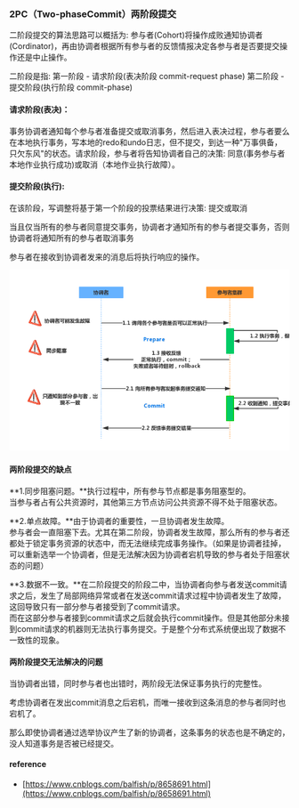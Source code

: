 ### 2PC（Two-phaseCommit）两阶段提交

二阶段提交的算法思路可以概括为: 参与者\(Cohort\)将操作成败通知协调者\(Cordinator\)，再由协调者根据所有参与者的反馈情报决定各参与者是否要提交操作还是中止操作。

二阶段是指:  第一阶段 - 请求阶段\(表决阶段 commit-request phase\)     第二阶段 - 提交阶段\(执行阶段 commit-phase\)

#### 请求阶段\(表决\)：

事务协调者通知每个参与者准备提交或取消事务，然后进入表决过程，参与者要么在本地执行事务，写本地的redo和undo日志，但不提交，到达一种"万事俱备，只欠东风"的状态。请求阶段，参与者将告知协调者自己的决策: 同意\(事务参与者本地作业执行成功\)或取消（本地作业执行故障）。

#### 提交阶段\(执行\):

在该阶段，写调整将基于第一个阶段的投票结果进行决策: 提交或取消

当且仅当所有的参与者同意提交事务，协调者才通知所有的参与者提交事务，否则协调者将通知所有的参与者取消事务

参与者在接收到协调者发来的消息后将执行响应的操作。

![](/assets/2pc.png)

#### 两阶段提交的缺点

**1.同步阻塞问题。**执行过程中，所有参与节点都是事务阻塞型的。  
当参与者占有公共资源时，其他第三方节点访问公共资源不得不处于阻塞状态。

**2.单点故障。**由于协调者的重要性，一旦协调者发生故障。  
参与者会一直阻塞下去。尤其在第二阶段，协调者发生故障，那么所有的参与者还都处于锁定事务资源的状态中，而无法继续完成事务操作。（如果是协调者挂掉，可以重新选举一个协调者，但是无法解决因为协调者宕机导致的参与者处于阻塞状态的问题）

**3.数据不一致。**在二阶段提交的阶段二中，当协调者向参与者发送commit请求之后，发生了局部网络异常或者在发送commit请求过程中协调者发生了故障，这回导致只有一部分参与者接受到了commit请求。  
而在这部分参与者接到commit请求之后就会执行commit操作。但是其他部分未接到commit请求的机器则无法执行事务提交。于是整个分布式系统便出现了数据不一致性的现象。

#### **两阶段提交无法解决的问题**

当协调者出错，同时参与者也出错时，两阶段无法保证事务执行的完整性。

考虑协调者在发出commit消息之后宕机，而唯一接收到这条消息的参与者同时也宕机了。

那么即使协调者通过选举协议产生了新的协调者，这条事务的状态也是不确定的，没人知道事务是否被已经提交。

#### reference

* [https://www.cnblogs.com/balfish/p/8658691.html](https://www.cnblogs.com/balfish/p/8658691.html)



